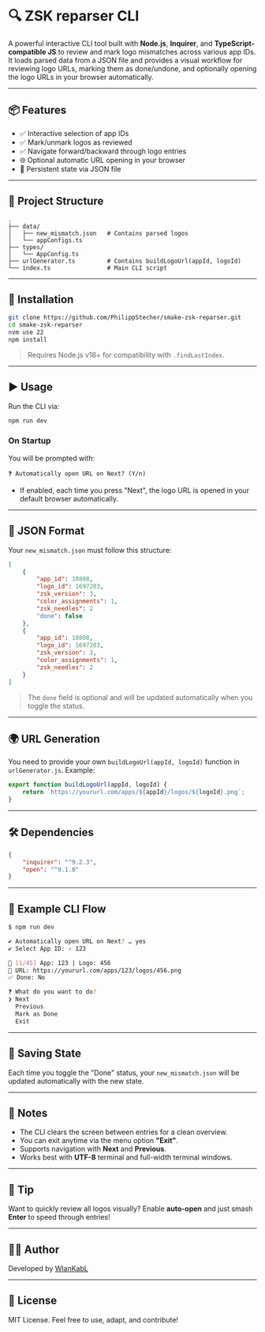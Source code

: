# 🔍 ZSK reparser CLI

A powerful interactive CLI tool built with **Node.js**, **Inquirer**, and **TypeScript-compatible JS** to review and mark logo mismatches across various app IDs. It loads parsed data from a JSON file and provides a visual workflow for reviewing logo URLs, marking them as done/undone, and optionally opening the logo URLs in your browser automatically.

---

## 📦 Features

-   ✅ Interactive selection of app IDs
-   ✅ Mark/unmark logos as reviewed
-   ✅ Navigate forward/backward through logo entries
-   🌐 Optional automatic URL opening in your browser
-   💾 Persistent state via JSON file

---

## 📁 Project Structure

```
.
├── data/
│   ├── new_mismatch.json   # Contains parsed logos
│   └── appConfigs.ts
├── types/
│   └── AppConfig.ts
├── urlGenerator.ts         # Contains buildLogoUrl(appId, logoId)
└── index.ts                # Main CLI script
```

---

## 🔧 Installation

```bash
git clone https://github.com/PhilippStecher/smake-zsk-reparser.git
cd smake-zsk-reparser
nvm use 22
npm install
```

> Requires Node.js v18+ for compatibility with `.findLastIndex`.

---

## ▶️ Usage

Run the CLI via:

```bash
npm run dev
```

### On Startup

You will be prompted with:

```
❓ Automatically open URL on Next? (Y/n)
```

-   If enabled, each time you press "Next", the logo URL is opened in your default browser automatically.

---

## 📄 JSON Format

Your `new_mismatch.json` must follow this structure:

```json
[
    {
        "app_id": 10808,
        "logo_id": 1697203,
        "zsk_version": 3,
        "color_assignments": 1,
        "zsk_needles": 2
        "done": false
    },
    {
        "app_id": 10808,
        "logo_id": 1697203,
        "zsk_version": 3,
        "color_assignments": 1,
        "zsk_needles": 2
    }
]
```

> The `done` field is optional and will be updated automatically when you toggle the status.

---

## 🌍 URL Generation

You need to provide your own `buildLogoUrl(appId, logoId)` function in `urlGenerator.js`. Example:

```js
export function buildLogoUrl(appId, logoId) {
    return `https://yoururl.com/apps/${appId}/logos/${logoId}.png`;
}
```

---

## 🛠 Dependencies

```json
{
    "inquirer": "^9.2.3",
    "open": "^9.1.0"
}
```

---

## 🧪 Example CLI Flow

```bash
$ npm run dev

✔ Automatically open URL on Next? … yes
✔ Select App ID: › 123

🧵 [1/45] App: 123 | Logo: 456
🔗 URL: https://yoururl.com/apps/123/logos/456.png
✅ Done: No

❓ What do you want to do?
❯ Next
  Previous
  Mark as Done
  Exit
```

---

## 💾 Saving State

Each time you toggle the "Done" status, your `new_mismatch.json` will be updated automatically with the new state.

---

## 📌 Notes

-   The CLI clears the screen between entries for a clean overview.
-   You can exit anytime via the menu option **"Exit"**.
-   Supports navigation with **Next** and **Previous**.
-   Works best with **UTF-8** terminal and full-width terminal windows.

---

## 🧠 Tip

Want to quickly review all logos visually? Enable **auto-open** and just smash **Enter** to speed through entries!

---

## 🧑‍💻 Author

Developed by [WlanKabL](https://github.com/WlanKabL)

---

## 📝 License

MIT License. Feel free to use, adapt, and contribute!
